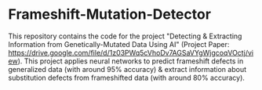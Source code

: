 # Frameshift-Mutation-Detector
This repository contains the code for the project "Detecting & Extracting Information from Genetically-Mutated Data Using AI" (Project Paper: https://drive.google.com/file/d/1z03PWq5cVhoDv7AGSaVYgWjgcoqVOctj/view). This project applies neural networks to predict frameshift defects in generalized data (with around 95% accuracy) & extract information about substitution defects from frameshifted data (with around 80% accuracy).
